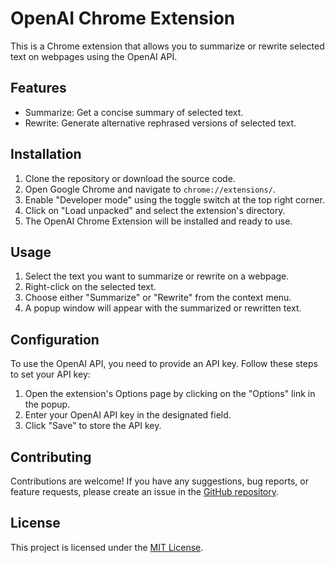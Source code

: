 # OpenAI Chrome Extension

This is a Chrome extension that allows you to summarize or rewrite selected text on webpages using the OpenAI API.

## Features

- Summarize: Get a concise summary of selected text.
- Rewrite: Generate alternative rephrased versions of selected text.

## Installation

1. Clone the repository or download the source code.
2. Open Google Chrome and navigate to `chrome://extensions/`.
3. Enable "Developer mode" using the toggle switch at the top right corner.
4. Click on "Load unpacked" and select the extension's directory.
5. The OpenAI Chrome Extension will be installed and ready to use.

## Usage

1. Select the text you want to summarize or rewrite on a webpage.
2. Right-click on the selected text.
3. Choose either "Summarize" or "Rewrite" from the context menu.
4. A popup window will appear with the summarized or rewritten text.

## Configuration

To use the OpenAI API, you need to provide an API key. Follow these steps to set your API key:

1. Open the extension's Options page by clicking on the "Options" link in the popup.
2. Enter your OpenAI API key in the designated field.
3. Click "Save" to store the API key.

## Contributing

Contributions are welcome! If you have any suggestions, bug reports, or feature requests, please create an issue in the [GitHub repository](https://github.com/your-username/openai-chrome-extension).

## License

This project is licensed under the [MIT License](LICENSE).
